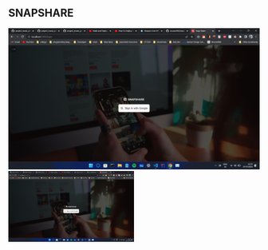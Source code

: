 ## SNAPSHARE

![Login Page](https://github.com/sourav2002/snapshare/blob/master/login.png)
<img src="https://github.com/sourav2002/snapshare/blob/master/login.png" width=50% height=50%>